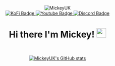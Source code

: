 <div id="header" align="center">
  
  <picture>
    <source alt="MickeyUK" media="(prefers-color-scheme: dark)" srcset="./mickey_logo_dark.png">
    <img alt="MickeyUK" src="./mickey_logo_light.png">
  </picture>
  
  <div id="badges">
    <a href="https://ko-fi.com/mickeyuk">
      <img src="https://img.shields.io/badge/KoFi-blue?style=flat&logo=kofi&logoColor=white" alt="KoFi Badge"/>
    </a>
    <a href="https://www.youtube.com/@mickey_uk">
      <img src="https://img.shields.io/badge/YouTube-red?style=flat&logo=youtube&logoColor=white" alt="Youtube Badge"/>
    </a>
    <a href="https://discord.gg/9ZHmwce">
      <img src="https://img.shields.io/badge/Parsec Discord-purple?style=flat&logo=discord&logoColor=white" alt="Discord Badge"/>
    </a>
  </div>
  
  <img src="https://komarev.com/ghpvc/?username=mickeyuk&style=flat-square&color=blue" alt=""/>
  
  <h1>
  Hi there I'm Mickey!
  <img src="https://media.giphy.com/media/hvRJCLFzcasrR4ia7z/giphy.gif" width="30px"/>
</h1>
  
  <p><br></p>
  
  [![MickeyUK's GitHub stats](https://github-readme-stats.vercel.app/api?username=MickeyUK&show_icons=true&title_color=8c03fc&icon_color=8c03fc&border_color=8c03fc&bg_color=0D1117&text_color=C9D1D9&include_all_commits=true&count_private=true)](https://github.com/MickeyUK/github-readme-stats)
  
</div>

<!--
- **Languages:** *C#, C++, PHP, Javascript, CSS, Sass, HTML, Markdown*
- **Frameworks:** *Laravel, Cordova, Ionic, Flutter*
- **Skills:** *Cross Platform App Development, Game Development, Responsive Web Design, CMS Development*
- **Web Technologies:** *REST, jQuery, three.js, WordPress, Joomla*
- **Game Engines:** *Unity, Unreal, GameMaker: Studio*
- **Tools:** *Git, VS Code, Blender, All Adobe CC products*
-->
